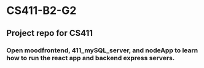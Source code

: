 # CS411-B2-G2
## Project repo for CS411
### Open moodfrontend, 411_mySQL_server, and nodeApp to learn how to run the react app and backend express servers.
